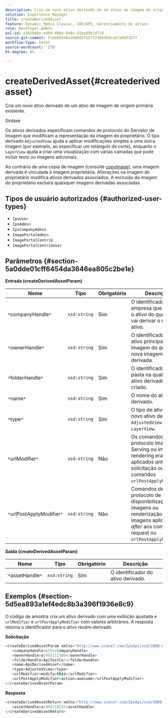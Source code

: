```yaml
---
description: Cria um novo ativo derivado de um ativo de imagem de origem primária existente.
solution: Experience Manager
title: createDerivedAsset
feature: Dynamic Media Classic, SDK/API, Gerenciamento de ativos
role: Developer,Admin
exl-id: a3b20a8a-ed0d-40be-9a8c-41ba09b1d724
source-git-commit: fcda99340a18d5037157723bb3bdca5fa9df3277
workflow-type: tm+mt
source-wordcount: '270'
ht-degree: 0%

---
```


# createDerivedAsset{#createderivedasset}

Cria um novo ativo derivado de um ativo de imagem de origem primária existente.

Sintaxe

<!--<a id="section_FE43FF204ED644C2AC901AF45982E942"></a>-->

Os ativos derivados especificam comandos de protocolo do Servidor de Imagem que modificam a representação da imagem do proprietário. O tipo derivado `AdjustedView` ajuda a aplicar modificações simples a uma única imagem (por exemplo, ao especificar um retângulo de corte), enquanto o `LayerView` ajuda a criar uma visualização com várias camadas que pode incluir texto ou imagens adicionais.

Ao contrário de uma cópia de imagem (consulte [copyImage](../../../operations/c-operations-intro/c-methods/r-copy-image.md#reference-0785131e690b4ad08be69172023f35d0)), uma imagem derivada é vinculada à imagem proprietária. Alterações na imagem do proprietário modifica ativos derivados associados. A exclusão da imagem do proprietário excluirá quaisquer imagens derivadas associadas.

## Tipos de usuário autorizados {#authorized-user-types}

* `IpsUser`
* `IpsAdmin`
* `IpsCompanyAdmin`
* `ImagePortalAdmin`
* `ImagePortalContrib`
* `ImagePortalContribUser`

## Parâmetros {#section-5a0dde01cff6454da3646ea805c2be1e}

**Entrada (createDerivedAssetParam)**

| Nome | Tipo | Obrigatório | Descrição |
|---|---|---|---|
| `*`companyHandle`*` | `xsd:string` | Sim | O identificador para a empresa que contém o ativo do qual você vai derivar o novo ativo. |
| `*`ownerHandle`*` | `xsd:string` | Sim | O identificador para o ativo principal de Imagem do qual a nova imagem será derivada. |
| `*`folderHandle`*` | `xsd:string` | Sim | O identificador da pasta na qual o novo ativo derivado será criado. |
| `*`name`*` | `xsd:string` | Sim | O nome do ativo derivado. |
| `*`type`*` | `xsd:string` | Sim | O tipo de ativo do novo ativo derivado: `AdjustedView` ou `LayerView`. |
| `*`urlModifier`*` | `xsd:string` | Não | Os comandos do protocolo Image Serving ou image rendering eram aplicados *antes de* da solicitação ou dos comandos `urlPostApplyModifier`. |
| `*`urlPostApplyModifier`*` | `xsd:string` | Não | Comandos de protocolo de disponibilização de imagens ou renderização de imagens aplicados *after* aos comandos request ou `urlPostApplyModifier`. |

**Saída (createDerivedAssetParam)**

| Nome | Tipo | Obrigatório | Descrição |
|---|---|---|---|
| `*`assetHandle`*` | `xsd:string` | Sim | O identificador do ativo derivado. |

## Exemplos {#section-5d5ea893a1ef4edc8b3a396f1936e8c9}

O código de amostra cria um ativo derivado com uma exibição ajustada e `urlModifier` e `urlPostApplyModifier` com valores arbitrários. A resposta retorna o identificador para o ativo recém-derivado.

**Solicitação**

```java
<createDerivedAssetParam xmlns="http://www.scene7.com/IpsApi/xsd/2008-01-15">
   <companyHandle>c|6</companyHandle>
   <ownerHandle>a|943|1|580</ownerHandle>
   <folderHandle>ApiTestCo/</folderHandle>
   <name>ApiDerivedAsset</name>
   <type>AdjustedView</type>
   <urlModifier>modify=this</urlModifier>
   <urlPostApplyModifier>action=awesome</urlPostApplyModifier>
</createDerivedAssetParam>
```

**Resposta**

```java
<createDerivedAssetReturn xmlns="http://www.scene7.com/IpsApi/xsd/2008-01-15">
   <assetHandle>a|944|10|2</assetHandle>
</createDerivedAssetReturn>
```
